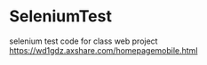 # SeleniumTest
selenium test code for class web project
https://wd1gdz.axshare.com/homepagemobile.html
